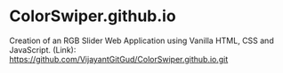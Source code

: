 # ColorSwiper.github.io
Creation of an RGB Slider Web Application using Vanilla HTML, CSS and JavaScript.
(Link): https://github.com/VijayantGitGud/ColorSwiper.github.io.git
